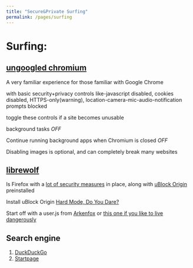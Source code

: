 ```yaml
---
title: "Secure&Private Surfing"
permalink: /pages/surfing
---
```


# Surfing:

## [ungoogled chromium](https://github.com/ungoogled-software/ungoogled-chromium)

A very familiar experience for those familiar with Google Chrome

with basic security+privacy controls like-javascript disabled, cookies disabled, HTTPS-only(warning), location-camera-mic-audio-notification prompts blocked

toggle these controls if a site becomes unusable

background tasks _OFF_

Continue running background apps when Chromium is closed _OFF_

Disabling images is optional, and can completely break many websites

## [librewolf](https://librewolf.net/)

Is Firefox with a [lot of security measures](https://privacytests.org/) in place, along with [uBlock Origin](https://github.com/gorhill/uBlock) preinstalled

Install uBlock Origin [Hard Mode, Do You Dare?](https://github.com/gorhill/uBlock/wiki/Blocking-mode:-hard-mode)

Start off with a user.js from [Arkenfox](https://github.com/arkenfox/user.js/) or [this one if you like to live dangerously](https://github.com/pyllyukko/user.js/)

## Search engine

1. [DuckDuckGo](https://in.mashable.com/tech-industry/28592/duckduckgo-down-ranks-russian-disinformation-the-search-engines-users-are-not-happy)
2. [Startpage](startpage.com)
